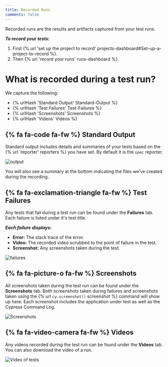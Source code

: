 ```yaml
---
title: Recorded Runs
comments: false
---
```


Recorded runs are the results and artifacts captured from your test runs.

***To record your tests:***

1. First {% url 'set up the project to record' projects-dashboard#Set-up-a-project-to-record %}.
2. Then {% url 'record your runs' runs-dashboard %}.

# What is recorded during a test run?

We capture the following:

- {% urlHash 'Standard Output' Standard-Output %}
- {% urlHash 'Test Failures' Test-Failures %}
- {% urlHash 'Screenshots' Screenshots %}
- {% urlHash 'Videos' Videos %}

## {% fa fa-code fa-fw %} Standard Output

Standard output includes details and summaries of your tests based on the {% url 'reporter' reporters %} you have set. By default it is the `spec` reporter.

![output](/img/dashboard/standard-output-of-recorded-test-run.png)

You will also see a summary at the bottom indicating the files we've created during the recording.

## {% fa fa-exclamation-triangle fa-fw %} Test Failures

Any tests that fail during a test run can be found under the **Failures** tab. Each failure is listed under it's test title.

***Each failure displays:***

- **Error:** The stack trace of the error.
- **Video:** The recorded video scrubbed to the point of failure in the test.
- **Screenshot:** Any screenshots taken during the test.

![failures](/img/dashboard/failures-of-recorded-run.png)

## {% fa fa-picture-o fa-fw %} Screenshots

All screenshots taken during the test run can be found under the **Screenshots** tab. Both screenshots taken during failures and screenshots taken using the {% url `cy.screenshot()` screenshot %} command will show up here. Each screenshot includes the application under test as well as the Cypress Command Log.

![Screenshots](/img/dashboard/screenshots-of-recorded-test-run.png)

## {% fa fa-video-camera fa-fw %}  Videos

Any videos recorded during the test run can be found under the **Videos** tab. You can also download the video of a run.

![Video of tests](/img/dashboard/videos-of-recorded-test-run.png)
